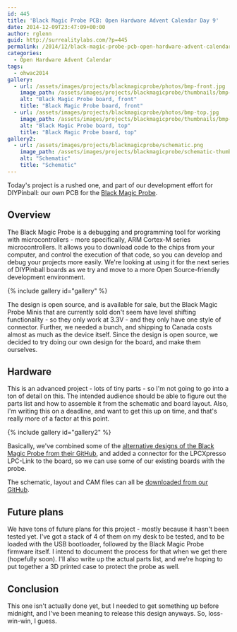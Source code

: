 ```yaml
---
id: 445
title: 'Black Magic Probe PCB: Open Hardware Advent Calendar Day 9'
date: 2014-12-09T23:47:09+00:00
author: rglenn
guid: http://surrealitylabs.com/?p=445
permalink: /2014/12/black-magic-probe-pcb-open-hardware-advent-calendar-day-9/
categories:
  - Open Hardware Advent Calendar
tags:
  - ohwac2014
gallery:
  - url: /assets/images/projects/blackmagicprobe/photos/bmp-front.jpg
    image_path: /assets/images/projects/blackmagicprobe/thumbnails/bmp-front.jpg
    alt: "Black Magic Probe board, front"
    title: "Black Magic Probe board, front"
  - url: /assets/images/projects/blackmagicprobe/photos/bmp-top.jpg
    image_path: /assets/images/projects/blackmagicprobe/thumbnails/bmp-top.jpg
    alt: "Black Magic Probe board, top"
    title: "Black Magic Probe board, top"
gallery2:
  - url: /assets/images/projects/blackmagicprobe/schematic.png
    image_path: /assets/images/projects/blackmagicprobe/schematic-thumb.png
    alt: "Schematic"
    title: "Schematic"
---
```

Today's project is a rushed one, and part of our development effort for DIYPinball: our own PCB for the <a href="http://www.blacksphere.co.nz/main/blackmagic" target="_blank">Black Magic Probe</a>.

<h2>Overview</h2>
The Black Magic Probe is a debugging and programming tool for working with microcontrollers - more specifically, ARM Cortex-M series microcontrollers. It allows you to download code to the chips from your computer, and control the execution of that code, so you can develop and debug your projects more easily. We're looking at using it for the next series of DIYPinball boards as we try and move to a more Open Source-friendly development environment.

{% include gallery id="gallery" %}

The design is open source, and is available for sale, but the Black Magic Probe Minis that are currently sold don't seem have level shifting functionality - so they only work at 3.3V - and they only have one style of connector. Further, we needed a bunch, and shipping to Canada costs almost as much as the device itself. Since the design is open source, we decided to try doing our own design for the board, and make them ourselves.

<h2>Hardware</h2>
This is an advanced project - lots of tiny parts - so I'm not going to go into a ton of detail on this. The intended audience should be able to figure out the parts list and how to assemble it from the schematic and board layout. Also, I'm writing this on a deadline, and want to get this up on time, and that's really more of a factor at this point.

{% include gallery id="gallery2" %}

Basically, we've combined some of the <a href="https://github.com/blacksphere/blackmagic" target="_blank">alternative designs of the Black Magic Probe from their GitHub</a>, and added a connector for the LPCXpresso LPC-Link to the board, so we can use some of our existing boards with the probe.

The schematic, layout and CAM files can all be <a href="https://github.com/SurrealityLabs/BlackMagicProbePCB" target="_blank">downloaded from our GitHub</a>.

<h2>Future plans</h2>
We have tons of future plans for this project - mostly because it hasn't been tested yet. I've got a stack of 4 of them on my desk to be tested, and to be loaded with the USB bootloader, followed by the Black Magic Probe firmware itself. I intend to document the process for that when we get there (hopefully soon). I'll also write up the actual parts list, and we're hoping to put together a 3D printed case to protect the probe as well.

<h2>Conclusion</h2>
This one isn't actually done yet, but I needed to get something up before midnight, and I've been meaning to release this design anyways. So, loss-win-win, I guess.